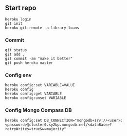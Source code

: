 ## Start repo
```
heroku login
git init
heroku git:remote -a library-loans
```
### Commit
```
git status
git add .
git commit -am "make it better"
git push heroku master
```
### Config env
```
heroku config:set VARIABLE=VALUE
heroku config
heroku config:get VARIABLE
heroku config:unset VARIABLE
```
### Config Mongo Compass DB
```
heroku config:set DB_CONNECTION="mongodb+srv://<user>:<password>@cluster0.sy2bp.mongodb.net/<dataBase>?retryWrites=true&w=majority"
```
